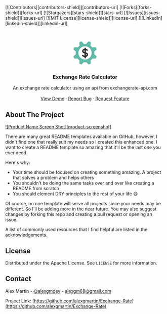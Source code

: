 <!--
*** Thanks for checking out this README Template. If you have a suggestion that would
*** make this better, please fork the repo and create a pull request or simply open
*** an issue with the tag "enhancement".
*** Thanks again! Now go create something AMAZING! :D
-->





<!-- PROJECT SHIELDS -->
<!--
*** I'm using markdown "reference style" links for readability.
*** Reference links are enclosed in brackets [ ] instead of parentheses ( ).
*** See the bottom of this document for the declaration of the reference variables
*** for contributors-url, forks-url, etc. This is an optional, concise syntax you may use.
*** https://www.markdownguide.org/basic-syntax/#reference-style-links
-->
[![Contributors][contributors-shield]][contributors-url]
[![Forks][forks-shield]][forks-url]
[![Stargazers][stars-shield]][stars-url]
[![Issues][issues-shield]][issues-url]
[![MIT License][license-shield]][license-url]
[![LinkedIn][linkedin-shield]][linkedin-url]



<!-- PROJECT LOGO -->
<br />
<p align="center">
  <a href="https://github.com/alexgmartin/Exchange-Rate">
    <img src="img/money.png" alt="Logo" width="80" height="80">
  </a>

  <h3 align="center">Exchange Rate Calculator</h3>

  <p align="center">
    An exchange rate calculator using an api from exchangerate-api.com
    <br />
    <br />
    <a href="https://alexgmartin.github.io/Exchange-Rate/">View Demo</a>
    ·
    <a href="https://github.com/alexgmartin/Exchange-Rate/issues">Report Bug</a>
    ·
    <a href="https://github.com/alexgmartin/Exchange-Rate/issues">Request Feature</a>
  </p>
</p>



<!-- ABOUT THE PROJECT -->
## About The Project

[![Product Name Screen Shot][product-screenshot]](https://example.com)

There are many great README templates available on GitHub, however, I didn't find one that really suit my needs so I created this enhanced one. I want to create a README template so amazing that it'll be the last one you ever need.

Here's why:
* Your time should be focused on creating something amazing. A project that solves a problem and helps others
* You shouldn't be doing the same tasks over and over like creating a README from scratch
* You should element DRY principles to the rest of your life :smile:

Of course, no one template will serve all projects since your needs may be different. So I'll be adding more in the near future. You may also suggest changes by forking this repo and creating a pull request or opening an issue.

A list of commonly used resources that I find helpful are listed in the acknowledgements.


<!-- LICENSE -->
## License

Distributed under the Apache License. See `LICENSE` for more information.



<!-- CONTACT -->
## Contact

Alex Martin - [@alexgmdev](https://twitter.com/alexgmdev) - alexgm88@gmail.com

Project Link: [https://github.com/alexgmartin/Exchange-Rate](https://github.com/alexgmartin/Exchange-Rate)








